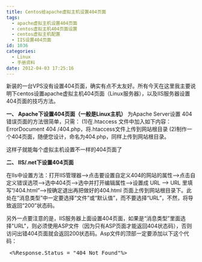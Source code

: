 ```yaml
---
title: Centos给apache虚拟主机设置404页面
tags:
  - apache虚拟主机设置404页面
  - centos虚拟主机404页面设置
  - centos虚拟主机配置
  - IIS设置404页面
id: 1036
categories:
  - Linux
  - 手册资料
date: 2012-04-03 17:25:16
---
```


新装的一台VPS没有设置404页面，确实有点不太友好。所有今天在这里我主要说明下centos设置apache虚拟主机404页面（Linux服务器），以及IIS服务器设置404页面的技巧方法。

**一、 Apache下设置404页面（一般是Linux主机）**
为Apache Server设置 404错误页面的方法很简单，只需：
(1)在.htaccess 文件中加入如下内容：ErrorDocument 404 /404.php，将.htaccess文件上传到网站根目录
(2)制作一个404页面，随便您设计，命名为404.php，同样上传到网站根目录。

这样子就能每个虚拟主机设置不一样的404页面了

**二、 IIS/.net下设置404页面**

在IIs中设置方法：打开IIS管理器–&gt;点击要设置自定义404的网站的属性–&gt;点击自定义错误选项–&gt;选中404页–&gt;选中并打开编辑属性–&gt;设置成 URL –&gt; URL 里填写“/404.html”–&gt;按确定退出再把做好的404.html 页面上传到网站根目录下。此处在“消息类型”中一定要选择“文件”或“默认值”，而不要选择“URL”，不然，将导致返回“200”状态码。

另外一点要注意的是，IIS服务器上面设置404页面，如果是“消息类型”里面选择"URL"，则必须使用ASP文件（因为只有ASP页面才能返回404状态码），否则访问出错404页面就会返回200状态码。Asp文件的顶部一定要添加以下这个代码：
<pre class="brush: powershell; gutter: true"> &lt;%Response.Status = &quot;404 Not Found&quot;%&gt;</pre>
